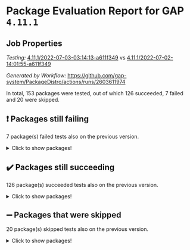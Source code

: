 # Package Evaluation Report for GAP `4.11.1`

## Job Properties

*Testing:* [4.11.1/2022-07-03-03:14:13-a611f349](https://github.com/gap-system/PackageDistro/blob/data/reports/4.11.1/2022-07-03-03:14:13-a611f349) vs [4.11.1/2022-07-02-14:01:55-a611f349](https://github.com/gap-system/PackageDistro/blob/data/reports/4.11.1/2022-07-02-14:01:55-a611f349)

*Generated by Workflow:* https://github.com/gap-system/PackageDistro/actions/runs/2603611974

In total, 153 packages were tested, out of which 126 succeeded, 7 failed and 20 were skipped.

## :exclamation: Packages still failing

7 package(s) failed tests also on the previous version.
<details><summary>Click to show packages!</summary>

- fining 1.4.1 [(failure)](https://github.com/gap-system/PackageDistro/runs/7165972512?check_suite_focus=true)
- francy 1.2.4 [(failure)](https://github.com/gap-system/PackageDistro/runs/7165972689?check_suite_focus=true)
- hap 1.43 [(failure)](https://github.com/gap-system/PackageDistro/runs/7165972863?check_suite_focus=true)
- normalizinterface 1.3.2 [(failure)](https://github.com/gap-system/PackageDistro/runs/7165973478?check_suite_focus=true)
- packagemanager 1.2 [(failure)](https://github.com/gap-system/PackageDistro/runs/7165973548?check_suite_focus=true)
- recog 1.3.2 [(failure)](https://github.com/gap-system/PackageDistro/runs/7165973885?check_suite_focus=true)
- semigroups 4.0.0 [(failure)](https://github.com/gap-system/PackageDistro/runs/7165974143?check_suite_focus=true)
</details>

## :heavy_check_mark: Packages still succeeding

126 package(s) succeeded tests also on the previous version.
<details><summary>Click to show packages!</summary>

- ace 5.4 [(success)](https://github.com/gap-system/PackageDistro/runs/7165971410?check_suite_focus=true)
- aclib 1.3.2 [(success)](https://github.com/gap-system/PackageDistro/runs/7165971446?check_suite_focus=true)
- agt 0.2 [(success)](https://github.com/gap-system/PackageDistro/runs/7165971490?check_suite_focus=true)
- alnuth 3.2.1 [(success)](https://github.com/gap-system/PackageDistro/runs/7165971553?check_suite_focus=true)
- anupq 3.2.6 [(success)](https://github.com/gap-system/PackageDistro/runs/7165971603?check_suite_focus=true)
- atlasrep 2.1.2 [(success)](https://github.com/gap-system/PackageDistro/runs/7165971670?check_suite_focus=true)
- autodoc 2022.03.10 [(success)](https://github.com/gap-system/PackageDistro/runs/7165971739?check_suite_focus=true)
- automata 1.15 [(success)](https://github.com/gap-system/PackageDistro/runs/7165971792?check_suite_focus=true)
- automgrp 1.3.2 [(success)](https://github.com/gap-system/PackageDistro/runs/7165971820?check_suite_focus=true)
- autpgrp 1.10.2 [(success)](https://github.com/gap-system/PackageDistro/runs/7165971836?check_suite_focus=true)
- cap 2022.06-05 [(success)](https://github.com/gap-system/PackageDistro/runs/7165971852?check_suite_focus=true)
- caratinterface 2.3.3 [(success)](https://github.com/gap-system/PackageDistro/runs/7165971875?check_suite_focus=true)
- cddinterface 2020.06.24 [(success)](https://github.com/gap-system/PackageDistro/runs/7165971890?check_suite_focus=true)
- circle 1.6.5 [(success)](https://github.com/gap-system/PackageDistro/runs/7165971913?check_suite_focus=true)
- classicpres 1.22 [(success)](https://github.com/gap-system/PackageDistro/runs/7165971930?check_suite_focus=true)
- cohomolo 1.6.10 [(success)](https://github.com/gap-system/PackageDistro/runs/7165971951?check_suite_focus=true)
- congruence 1.2.4 [(success)](https://github.com/gap-system/PackageDistro/runs/7165971982?check_suite_focus=true)
- corelg 1.56 [(success)](https://github.com/gap-system/PackageDistro/runs/7165972000?check_suite_focus=true)
- crime 1.6 [(success)](https://github.com/gap-system/PackageDistro/runs/7165972024?check_suite_focus=true)
- crisp 1.4.5 [(success)](https://github.com/gap-system/PackageDistro/runs/7165972057?check_suite_focus=true)
- crypting 0.10 [(success)](https://github.com/gap-system/PackageDistro/runs/7165972090?check_suite_focus=true)
- cryst 4.1.24 [(success)](https://github.com/gap-system/PackageDistro/runs/7165972130?check_suite_focus=true)
- crystcat 1.1.9 [(success)](https://github.com/gap-system/PackageDistro/runs/7165972158?check_suite_focus=true)
- ctbllib 1.3.4 [(success)](https://github.com/gap-system/PackageDistro/runs/7165972193?check_suite_focus=true)
- cubefree 1.19 [(success)](https://github.com/gap-system/PackageDistro/runs/7165972221?check_suite_focus=true)
- curlinterface 2.2.2 [(success)](https://github.com/gap-system/PackageDistro/runs/7165972236?check_suite_focus=true)
- cvec 2.7.5 [(success)](https://github.com/gap-system/PackageDistro/runs/7165972254?check_suite_focus=true)
- datastructures 0.2.7 [(success)](https://github.com/gap-system/PackageDistro/runs/7165972281?check_suite_focus=true)
- deepthought 1.0.5 [(success)](https://github.com/gap-system/PackageDistro/runs/7165972299?check_suite_focus=true)
- design 1.7 [(success)](https://github.com/gap-system/PackageDistro/runs/7165972319?check_suite_focus=true)
- difsets 2.3.1 [(success)](https://github.com/gap-system/PackageDistro/runs/7165972332?check_suite_focus=true)
- digraphs 1.5.3 [(success)](https://github.com/gap-system/PackageDistro/runs/7165972356?check_suite_focus=true)
- edim 1.3.5 [(success)](https://github.com/gap-system/PackageDistro/runs/7165972376?check_suite_focus=true)
- example 4.3.1 [(success)](https://github.com/gap-system/PackageDistro/runs/7165972398?check_suite_focus=true)
- factint 1.6.3 [(success)](https://github.com/gap-system/PackageDistro/runs/7165972415?check_suite_focus=true)
- ferret 1.0.8 [(success)](https://github.com/gap-system/PackageDistro/runs/7165972433?check_suite_focus=true)
- fga 1.4.0 [(success)](https://github.com/gap-system/PackageDistro/runs/7165972452?check_suite_focus=true)
- float 1.0.3 [(success)](https://github.com/gap-system/PackageDistro/runs/7165972538?check_suite_focus=true)
- format 1.4.3 [(success)](https://github.com/gap-system/PackageDistro/runs/7165972572?check_suite_focus=true)
- forms 1.2.7 [(success)](https://github.com/gap-system/PackageDistro/runs/7165972606?check_suite_focus=true)
- fplsa 1.2.5 [(success)](https://github.com/gap-system/PackageDistro/runs/7165972642?check_suite_focus=true)
- fr 2.4.8 [(success)](https://github.com/gap-system/PackageDistro/runs/7165972670?check_suite_focus=true)
- fwtree 1.3 [(success)](https://github.com/gap-system/PackageDistro/runs/7165972706?check_suite_focus=true)
- gbnp 1.0.5 [(success)](https://github.com/gap-system/PackageDistro/runs/7165972729?check_suite_focus=true)
- generalizedmorphismsforcap 2022.05-01 [(success)](https://github.com/gap-system/PackageDistro/runs/7165972747?check_suite_focus=true)
- genss 1.6.6 [(success)](https://github.com/gap-system/PackageDistro/runs/7165972761?check_suite_focus=true)
- gradedringforhomalg 2022.06-01 [(success)](https://github.com/gap-system/PackageDistro/runs/7165972773?check_suite_focus=true)
- grape 4.8.5 [(success)](https://github.com/gap-system/PackageDistro/runs/7165972781?check_suite_focus=true)
- groupoids 1.69 [(success)](https://github.com/gap-system/PackageDistro/runs/7165972808?check_suite_focus=true)
- grpconst 2.6.2 [(success)](https://github.com/gap-system/PackageDistro/runs/7165972823?check_suite_focus=true)
- guarana 0.96.3 [(success)](https://github.com/gap-system/PackageDistro/runs/7165972841?check_suite_focus=true)
- guava 3.16 [(success)](https://github.com/gap-system/PackageDistro/runs/7165972851?check_suite_focus=true)
- hapcryst 0.1.14 [(success)](https://github.com/gap-system/PackageDistro/runs/7165972877?check_suite_focus=true)
- hecke 1.5.3 [(success)](https://github.com/gap-system/PackageDistro/runs/7165972889?check_suite_focus=true)
- help 3.5 [(success)](https://github.com/gap-system/PackageDistro/runs/7165972909?check_suite_focus=true)
- idrel 2.44 [(success)](https://github.com/gap-system/PackageDistro/runs/7165972932?check_suite_focus=true)
- images 1.3.1 [(success)](https://github.com/gap-system/PackageDistro/runs/7165972952?check_suite_focus=true)
- intpic 0.3.0 [(success)](https://github.com/gap-system/PackageDistro/runs/7165972968?check_suite_focus=true)
- io 4.7.2 [(success)](https://github.com/gap-system/PackageDistro/runs/7165972987?check_suite_focus=true)
- irredsol 1.4.3 [(success)](https://github.com/gap-system/PackageDistro/runs/7165973001?check_suite_focus=true)
- json 2.1.0 [(success)](https://github.com/gap-system/PackageDistro/runs/7165973020?check_suite_focus=true)
- jupyterkernel 1.4.1 [(success)](https://github.com/gap-system/PackageDistro/runs/7165973052?check_suite_focus=true)
- jupyterviz 1.5.1 [(success)](https://github.com/gap-system/PackageDistro/runs/7165973077?check_suite_focus=true)
- kan 1.34 [(success)](https://github.com/gap-system/PackageDistro/runs/7165973113?check_suite_focus=true)
- kbmag 1.5.9 [(success)](https://github.com/gap-system/PackageDistro/runs/7165973147?check_suite_focus=true)
- laguna 3.9.5 [(success)](https://github.com/gap-system/PackageDistro/runs/7165973171?check_suite_focus=true)
- liealgdb 2.2.1 [(success)](https://github.com/gap-system/PackageDistro/runs/7165973202?check_suite_focus=true)
- liepring 2.6 [(success)](https://github.com/gap-system/PackageDistro/runs/7165973233?check_suite_focus=true)
- liering 2.4.2 [(success)](https://github.com/gap-system/PackageDistro/runs/7165973252?check_suite_focus=true)
- linearalgebraforcap 2022.06-03 [(success)](https://github.com/gap-system/PackageDistro/runs/7165973270?check_suite_focus=true)
- loops 3.4.1 [(success)](https://github.com/gap-system/PackageDistro/runs/7165973290?check_suite_focus=true)
- lpres 1.0.3 [(success)](https://github.com/gap-system/PackageDistro/runs/7165973311?check_suite_focus=true)
- majoranaalgebras 1.4 [(success)](https://github.com/gap-system/PackageDistro/runs/7165973326?check_suite_focus=true)
- mapclass 1.4.5 [(success)](https://github.com/gap-system/PackageDistro/runs/7165973340?check_suite_focus=true)
- matgrp 0.64 [(success)](https://github.com/gap-system/PackageDistro/runs/7165973352?check_suite_focus=true)
- modisom 2.5.2 [(success)](https://github.com/gap-system/PackageDistro/runs/7165973376?check_suite_focus=true)
- modulepresentationsforcap 2022.05-03 [(success)](https://github.com/gap-system/PackageDistro/runs/7165973390?check_suite_focus=true)
- monoidalcategories 2022.06-07 [(success)](https://github.com/gap-system/PackageDistro/runs/7165973410?check_suite_focus=true)
- nconvex 2020.11-04 [(success)](https://github.com/gap-system/PackageDistro/runs/7165973420?check_suite_focus=true)
- nilmat 1.4.1 [(success)](https://github.com/gap-system/PackageDistro/runs/7165973441?check_suite_focus=true)
- nock 1.5 [(success)](https://github.com/gap-system/PackageDistro/runs/7165973457?check_suite_focus=true)
- nq 2.5.8 [(success)](https://github.com/gap-system/PackageDistro/runs/7165973494?check_suite_focus=true)
- numericalsgps 1.3.0 [(success)](https://github.com/gap-system/PackageDistro/runs/7165973520?check_suite_focus=true)
- openmath 11.5.1 [(success)](https://github.com/gap-system/PackageDistro/runs/7165973531?check_suite_focus=true)
- orb 4.8.4 [(success)](https://github.com/gap-system/PackageDistro/runs/7165973541?check_suite_focus=true)
- patternclass 2.4.2 [(success)](https://github.com/gap-system/PackageDistro/runs/7165973564?check_suite_focus=true)
- permut 2.0.4 [(success)](https://github.com/gap-system/PackageDistro/runs/7165973578?check_suite_focus=true)
- polenta 1.3.10 [(success)](https://github.com/gap-system/PackageDistro/runs/7165973591?check_suite_focus=true)
- polymaking 0.8.6 [(success)](https://github.com/gap-system/PackageDistro/runs/7165973621?check_suite_focus=true)
- primgrp 3.4.2 [(success)](https://github.com/gap-system/PackageDistro/runs/7165973649?check_suite_focus=true)
- profiling 2.5.0 [(success)](https://github.com/gap-system/PackageDistro/runs/7165973672?check_suite_focus=true)
- qpa 1.33 [(success)](https://github.com/gap-system/PackageDistro/runs/7165973689?check_suite_focus=true)
- quagroup 1.8.3 [(success)](https://github.com/gap-system/PackageDistro/runs/7165973710?check_suite_focus=true)
- radiroot 2.9 [(success)](https://github.com/gap-system/PackageDistro/runs/7165973733?check_suite_focus=true)
- rcwa 4.6.4 [(success)](https://github.com/gap-system/PackageDistro/runs/7165973757?check_suite_focus=true)
- rds 1.8 [(success)](https://github.com/gap-system/PackageDistro/runs/7165973817?check_suite_focus=true)
- repndecomp 1.2.1 [(success)](https://github.com/gap-system/PackageDistro/runs/7165973943?check_suite_focus=true)
- repsn 3.1.0 [(success)](https://github.com/gap-system/PackageDistro/runs/7165974011?check_suite_focus=true)
- resclasses 4.7.2 [(success)](https://github.com/gap-system/PackageDistro/runs/7165974070?check_suite_focus=true)
- scscp 2.3.1 [(success)](https://github.com/gap-system/PackageDistro/runs/7165974114?check_suite_focus=true)
- sglppow 2.2 [(success)](https://github.com/gap-system/PackageDistro/runs/7165974161?check_suite_focus=true)
- sgpviz 0.999.5 [(success)](https://github.com/gap-system/PackageDistro/runs/7165974176?check_suite_focus=true)
- simpcomp 2.1.14 [(success)](https://github.com/gap-system/PackageDistro/runs/7165974188?check_suite_focus=true)
- singular 2020.12.18 [(success)](https://github.com/gap-system/PackageDistro/runs/7165974205?check_suite_focus=true)
- sla 1.5.3 [(success)](https://github.com/gap-system/PackageDistro/runs/7165974225?check_suite_focus=true)
- smallgrp 1.5 [(success)](https://github.com/gap-system/PackageDistro/runs/7165974253?check_suite_focus=true)
- smallsemi 0.6.13 [(success)](https://github.com/gap-system/PackageDistro/runs/7165974286?check_suite_focus=true)
- sonata 2.9.4 [(success)](https://github.com/gap-system/PackageDistro/runs/7165974324?check_suite_focus=true)
- sophus 1.25 [(success)](https://github.com/gap-system/PackageDistro/runs/7165974352?check_suite_focus=true)
- spinsym 1.5.2 [(success)](https://github.com/gap-system/PackageDistro/runs/7165974388?check_suite_focus=true)
- symbcompcc 1.3.2 [(success)](https://github.com/gap-system/PackageDistro/runs/7165974418?check_suite_focus=true)
- thelma 1.3 [(success)](https://github.com/gap-system/PackageDistro/runs/7165974455?check_suite_focus=true)
- tomlib 1.2.9 [(success)](https://github.com/gap-system/PackageDistro/runs/7165974481?check_suite_focus=true)
- toric 1.9.5 [(success)](https://github.com/gap-system/PackageDistro/runs/7165974506?check_suite_focus=true)
- transgrp 3.6.2 [(success)](https://github.com/gap-system/PackageDistro/runs/7165974529?check_suite_focus=true)
- ugaly 4.0.2 [(success)](https://github.com/gap-system/PackageDistro/runs/7165974550?check_suite_focus=true)
- unipot 1.5 [(success)](https://github.com/gap-system/PackageDistro/runs/7165974567?check_suite_focus=true)
- unitlib 4.1.0 [(success)](https://github.com/gap-system/PackageDistro/runs/7165974581?check_suite_focus=true)
- utils 0.72 [(success)](https://github.com/gap-system/PackageDistro/runs/7165974594?check_suite_focus=true)
- uuid 0.7 [(success)](https://github.com/gap-system/PackageDistro/runs/7165974604?check_suite_focus=true)
- walrus 0.9991 [(success)](https://github.com/gap-system/PackageDistro/runs/7165974617?check_suite_focus=true)
- wedderga 4.10.2 [(success)](https://github.com/gap-system/PackageDistro/runs/7165974633?check_suite_focus=true)
- xmod 2.88 [(success)](https://github.com/gap-system/PackageDistro/runs/7165974647?check_suite_focus=true)
- xmodalg 1.22 [(success)](https://github.com/gap-system/PackageDistro/runs/7165974662?check_suite_focus=true)
- yangbaxter 0.10.0 [(success)](https://github.com/gap-system/PackageDistro/runs/7165974679?check_suite_focus=true)
- zeromqinterface 0.13 [(success)](https://github.com/gap-system/PackageDistro/runs/7165974689?check_suite_focus=true)
</details>

## :heavy_minus_sign: Packages that were skipped

20 package(s) skipped tests also on the previous version.
<details><summary>Click to show packages!</summary>

- 4ti2interface 2022.03-01 [(skipped)](https://github.com/gap-system/PackageDistro/runs/7165938641?check_suite_focus=true)
- browse 1.8.14 [(skipped)](https://github.com/gap-system/PackageDistro/runs/7165938641?check_suite_focus=true)
- examplesforhomalg 2022.03-01 [(skipped)](https://github.com/gap-system/PackageDistro/runs/7165938641?check_suite_focus=true)
- gapdoc 1.6.5 [(skipped)](https://github.com/gap-system/PackageDistro/runs/7165938641?check_suite_focus=true)
- gauss 2022.03-01 [(skipped)](https://github.com/gap-system/PackageDistro/runs/7165938641?check_suite_focus=true)
- gaussforhomalg 2022.03-01 [(skipped)](https://github.com/gap-system/PackageDistro/runs/7165938641?check_suite_focus=true)
- gradedmodules 2022.03-01 [(skipped)](https://github.com/gap-system/PackageDistro/runs/7165938641?check_suite_focus=true)
- homalg 2022.03-01 [(skipped)](https://github.com/gap-system/PackageDistro/runs/7165938641?check_suite_focus=true)
- homalgtocas 2022.03-01 [(skipped)](https://github.com/gap-system/PackageDistro/runs/7165938641?check_suite_focus=true)
- io_forhomalg 2022.03-01 [(skipped)](https://github.com/gap-system/PackageDistro/runs/7165938641?check_suite_focus=true)
- itc 1.5.1 [(skipped)](https://github.com/gap-system/PackageDistro/runs/7165938641?check_suite_focus=true)
- localizeringforhomalg 2022.03-01 [(skipped)](https://github.com/gap-system/PackageDistro/runs/7165938641?check_suite_focus=true)
- matricesforhomalg 2022.06-01 [(skipped)](https://github.com/gap-system/PackageDistro/runs/7165938641?check_suite_focus=true)
- modules 2022.03-01 [(skipped)](https://github.com/gap-system/PackageDistro/runs/7165938641?check_suite_focus=true)
- polycyclic 2.16 [(skipped)](https://github.com/gap-system/PackageDistro/runs/7165938641?check_suite_focus=true)
- ringsforhomalg 2022.04-01 [(skipped)](https://github.com/gap-system/PackageDistro/runs/7165938641?check_suite_focus=true)
- sco 2022.03-01 [(skipped)](https://github.com/gap-system/PackageDistro/runs/7165938641?check_suite_focus=true)
- toolsforhomalg 2022.05-01 [(skipped)](https://github.com/gap-system/PackageDistro/runs/7165938641?check_suite_focus=true)
- toricvarieties 2022.03.23 [(skipped)](https://github.com/gap-system/PackageDistro/runs/7165938641?check_suite_focus=true)
- xgap 4.31 [(skipped)](https://github.com/gap-system/PackageDistro/runs/7165938641?check_suite_focus=true)
</details>

